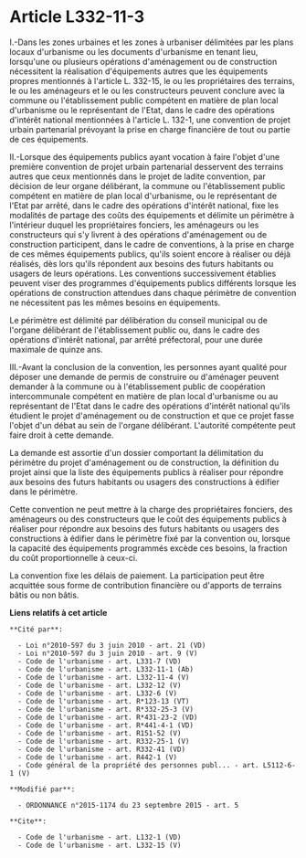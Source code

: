 # Article L332-11-3

I.-Dans les zones urbaines et les zones à urbaniser délimitées par les plans locaux d'urbanisme ou les documents d'urbanisme
en tenant lieu, lorsqu'une ou plusieurs opérations d'aménagement ou de construction nécessitent la réalisation d'équipements
autres que les équipements propres mentionnés à l'article L. 332-15, le ou les propriétaires des terrains, le ou les
aménageurs et le ou les constructeurs peuvent conclure avec la commune ou l'établissement public compétent en matière de plan
local d'urbanisme ou le représentant de l'Etat, dans le cadre des opérations d'intérêt national mentionnées à l'article L.
132-1, une convention de projet urbain partenarial prévoyant la prise en charge financière de tout ou partie de ces
équipements. 

II.-Lorsque des équipements publics ayant vocation à faire l'objet d'une première convention de projet urbain partenarial
desservent des terrains autres que ceux mentionnés dans le projet de ladite convention, par décision de leur organe
délibérant, la commune ou l'établissement public compétent en matière de plan local d'urbanisme, ou le représentant de l'Etat
par arrêté, dans le cadre des opérations d'intérêt national, fixe les modalités de partage des coûts des équipements et
délimite un périmètre à l'intérieur duquel les propriétaires fonciers, les aménageurs ou les constructeurs qui s'y livrent à
des opérations d'aménagement ou de construction participent, dans le cadre de conventions, à la prise en charge de ces mêmes
équipements publics, qu'ils soient encore à réaliser ou déjà réalisés, dès lors qu'ils répondent aux besoins des futurs
habitants ou usagers de leurs opérations. Les conventions successivement établies peuvent viser des programmes d'équipements
publics différents lorsque les opérations de construction attendues dans chaque périmètre de convention ne nécessitent pas
les mêmes besoins en équipements. 

Le périmètre est délimité par délibération du conseil municipal ou de l'organe délibérant de l'établissement public ou, dans
le cadre des opérations d'intérêt national, par arrêté préfectoral, pour une durée maximale de quinze ans. 

III.-Avant la conclusion de la convention, les personnes ayant qualité pour déposer une demande de permis de construire ou
d'aménager peuvent demander à la commune ou à l'établissement public de coopération intercommunale compétent en matière de
plan local d'urbanisme ou au représentant de l'Etat dans le cadre des opérations d'intérêt national qu'ils étudient le projet
d'aménagement ou de construction et que ce projet fasse l'objet d'un débat au sein de l'organe délibérant. L'autorité
compétente peut faire droit à cette demande. 

La demande est assortie d'un dossier comportant la délimitation du périmètre du projet d'aménagement ou de construction, la
définition du projet ainsi que la liste des équipements publics à réaliser pour répondre aux besoins des futurs habitants ou
usagers des constructions à édifier dans le périmètre. 

Cette convention ne peut mettre à la charge des propriétaires fonciers, des aménageurs ou des constructeurs que le coût des
équipements publics à réaliser pour répondre aux besoins des futurs habitants ou usagers des constructions à édifier dans le
périmètre fixé par la convention ou, lorsque la capacité des équipements programmés excède ces besoins, la fraction du coût
proportionnelle à ceux-ci. 

La convention fixe les délais de paiement. La participation peut être acquittée sous forme de contribution financière ou
d'apports de terrains bâtis ou non bâtis.

**Liens relatifs à cet article**

	**Cité par**:

	  - Loi n°2010-597 du 3 juin 2010 - art. 21 (VD)
	  - Loi n°2010-597 du 3 juin 2010 - art. 9 (V)
	  - Code de l'urbanisme - art. L331-7 (VD)
	  - Code de l'urbanisme - art. L332-11-1 (Ab)
	  - Code de l'urbanisme - art. L332-11-4 (V)
	  - Code de l'urbanisme - art. L332-12 (V)
	  - Code de l'urbanisme - art. L332-6 (V)
	  - Code de l'urbanisme - art. R*123-13 (VT)
	  - Code de l'urbanisme - art. R*332-25-3 (V)
	  - Code de l'urbanisme - art. R*431-23-2 (VD)
	  - Code de l'urbanisme - art. R*441-4-1 (VD)
	  - Code de l'urbanisme - art. R151-52 (V)
	  - Code de l'urbanisme - art. R332-25-1 (V)
	  - Code de l'urbanisme - art. R332-41 (VD)
	  - Code de l'urbanisme - art. R442-1 (V)
	  - Code général de la propriété des personnes publ... - art. L5112-6-1 (V)

	**Modifié par**:

	  - ORDONNANCE n°2015-1174 du 23 septembre 2015 - art. 5

	**Cite**:

	  - Code de l'urbanisme - art. L132-1 (VD)
	  - Code de l'urbanisme - art. L332-15 (V)
